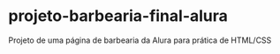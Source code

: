 # projeto-barbearia-final-alura
Projeto de uma página de barbearia da Alura para prática de HTML/CSS
